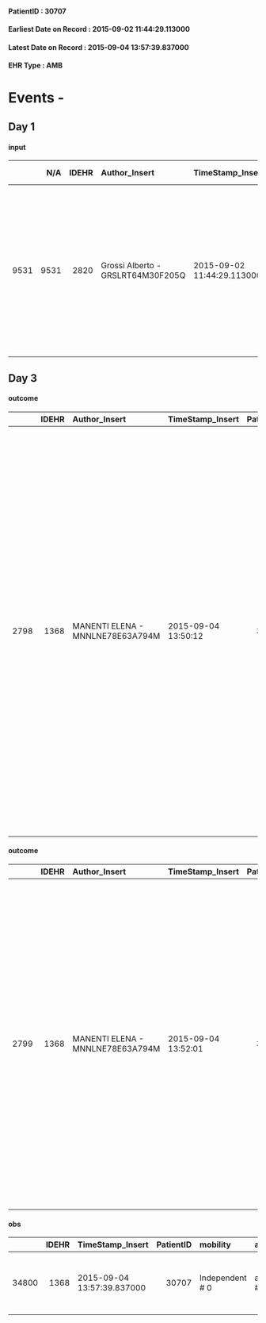 
#### PatientID : 30707
#### Earliest Date on Record : 2015-09-02 11:44:29.113000
#### Latest Date on Record : 2015-09-04 13:57:39.837000
#### EHR Type : AMB

# Events - 

## Day 1

#### input
|      |    N/A |   IDEHR | Author_Insert                     | TimeStamp_Insert           | EHRType   |   PatientID |   IDDigitalSignDocument | persone_vicine   |   Unnamed: 0_x.1 |   IDANAMNESI_SOCIALE | Patient   | FamigliaAltro   | Paziente_T   | FamigliaAltro_T   |   Non_Rilevabile_x.1 | Note_Non_Rilevabile_x.1   | opt_Problemi   | chk_contr_sintomi   | opt_paziente_a   | opt_famiglia_a      | opt_adeguatezza   | ds_note_ad                                                                                                                                                    | opt_paziente_solo   | ds_note_con                                                                  | opt_presente_assente   | Presenza_minori   | Caregiver_principale   | opt_capacita     | ds_familiari_coinv   | opt_necessario   | opt_risorse_ec   | opt_paziente_psi   | opt_Ins_vol   | opt_paziente_ad   | opt_caregiver_ad   | opt_esenzione   | opt_inv_civile   |   invalidita_perc |   ds_codice_es | Needs     | Domestic partnership         | Fragility                    | opt_indennita_acc   | opt_famiglia_psi   |
|-----:|-------:|--------:|:----------------------------------|:---------------------------|:----------|------------:|------------------------:|:-----------------|-----------------:|---------------------:|:----------|:----------------|:-------------|:------------------|---------------------:|:--------------------------|:---------------|:--------------------|:-----------------|:--------------------|:------------------|:--------------------------------------------------------------------------------------------------------------------------------------------------------------|:--------------------|:-----------------------------------------------------------------------------|:-----------------------|:------------------|:-----------------------|:-----------------|:---------------------|:-----------------|:-----------------|:-------------------|:--------------|:------------------|:-------------------|:----------------|:-----------------|------------------:|---------------:|:----------|:-----------------------------|:-----------------------------|:--------------------|:-------------------|
| 9531 |   9531 |    2820 | Grossi Alberto - GRSLRT64M30F205Q | 2015-09-02 11:44:29.113000 | AMB       |       30707 |                  129231 | N/A              |             1266 |                  835 | Si#1      | Si#1            | No#0         | No#0              |                    0 | NR                        | No#0           | controllo sintomi#0 | Indefinite#2     | Sovradimensionate#0 | Da valutare#2     | Il pz. vive con la moglie Giancarla di 74 anni e la figlia Angela di 50 anni. Presenti altri due figli fuori casa: Marzia e Marco, entrambi residenti in zona | No#0                | Il pz. vive con la moglie Giancarla di 74 anni e la figlia Angela di 50 anni | Presente#1             | No#0              | wife                   | Incrementabile#1 | sons                 | No#0             | Adeguate#1       | No#0               | No#0          | Parziale#1        | Totale#2           | Si#1            | Si#1             |               100 |             48 | Clinici#0 | Coniuge/Convivente#0;Figli#2 | sovraccarico assistenziale#4 | No#0                | No#0               |


## Day 3

#### outcome
|      |   IDEHR | Author_Insert                    | TimeStamp_Insert    |   PatientID |   IDDigitalSignDocument |   IDPAI_VIDAS | opt_problem                         |   opt_problem_num | opt_obiettivo                                                                                                                                                                                           |   opt_obiettivo_num | opt_stato_problema   |   opt_stato_problema_num | opt_interventi                                                                                                                                                                                                                                                                                                                                                                                                                                                                                                             |   opt_interventi_num |
|-----:|--------:|:---------------------------------|:--------------------|------------:|------------------------:|--------------:|:------------------------------------|------------------:|:--------------------------------------------------------------------------------------------------------------------------------------------------------------------------------------------------------|--------------------:|:---------------------|-------------------------:|:---------------------------------------------------------------------------------------------------------------------------------------------------------------------------------------------------------------------------------------------------------------------------------------------------------------------------------------------------------------------------------------------------------------------------------------------------------------------------------------------------------------------------|---------------------:|
| 2798 |    1368 | MANENTI ELENA - MNNLNE78E63A794M | 2015-09-04 13:50:12 |       30707 |                  130572 |          4809 | Deficit in the care of s√® # 25 = 0 |                 4 | Keep the remaining capacit√ † ¬ † in taking care of s√®, helping the patient to accept their limitations, considering himself in a realistic and objective (eating, bathing, dressing, delete) # 40 = 0 |                   4 | Open Problem # 1     |                        1 | Implementation PAI - Ensuring the right privacy # 91 = 0; Implementation of the IAP - Replace with respect to the already compromised activities # 93 = 0; Implementation of the IAP - Guarantee the patient's choices based on his desires # 92 = 0; Implementation PAI - Help the patient in the activities in which there is still participation by maintaining a non-judgmental attitude # 94 = 0; Implementation of the PAI - Do not increase the patient's dependency regime by replacing in all activities # 95 = 0 |                    4 |

#### outcome
|      |   IDEHR | Author_Insert                    | TimeStamp_Insert    |   PatientID |   IDDigitalSignDocument |   IDPAI_VIDAS | opt_problem                                                      |   opt_problem_num | opt_obiettivo                                                                                                                                                                                        |   opt_obiettivo_num | ds_note                               | opt_stato_problema   |   opt_stato_problema_num | opt_interventi                                                                                                                                                                                                                                                                                                                                                                                                                  |   opt_interventi_num |
|-----:|--------:|:---------------------------------|:--------------------|------------:|------------------------:|--------------:|:-----------------------------------------------------------------|------------------:|:-----------------------------------------------------------------------------------------------------------------------------------------------------------------------------------------------------|--------------------:|:--------------------------------------|:---------------------|-------------------------:|:--------------------------------------------------------------------------------------------------------------------------------------------------------------------------------------------------------------------------------------------------------------------------------------------------------------------------------------------------------------------------------------------------------------------------------|---------------------:|
| 2799 |    1368 | MANENTI ELENA - MNNLNE78E63A794M | 2015-09-04 13:52:01 |       30707 |                  130574 |          4810 | Impaired mobility † ¬ / limitation of physical movement # 27 = 0 |                 4 | The patient utilizzer√ † ¬ † aids designed to increase the mobilit√ † ¬ †, by establishing priorit√ † ¬ † ¬ † attivit√ for daily † and reaching the awareness of the limits of his own body # 48 = 0 |                   4 | performance declining in recent days. | Open Problem # 1     |                        1 | PAI Implementation - Evaluate the mobilization # 339 = 0; Implementation PAI - Encourage the patient in setting priorit√ † ¬ † ¬ † attivit√ for daily † # 340 = 0; Counseling - Allowing the patient to express his feelings about the effects of fatigue on his life # 341 = 0; Counseling - Help the patient identify their resources, abilit√ † ¬ † and interests and eliminate attivit√ † that are not essential. # 342 = 0 |                    4 |

#### obs
|       |   IDEHR | TimeStamp_Insert           |   PatientID | mobility        | active_diuresis     | motor_performance                                                                                  | cognitive_state             |
|------:|--------:|:---------------------------|------------:|:----------------|:--------------------|:---------------------------------------------------------------------------------------------------|:----------------------------|
| 34800 |    1368 | 2015-09-04 13:57:39.837000 |       30707 | Independent # 0 | active diuresis # 0 | 30% - Patient with directions to the hospital or home hospitalization, intensive home support # 03 | confused - continuously # 1 |



